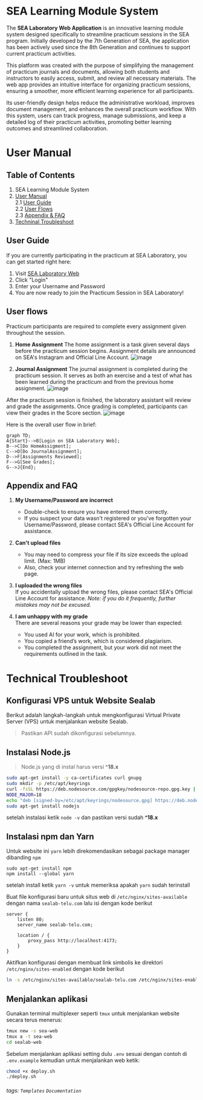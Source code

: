 SEA Learning Module System
===
The **SEA Laboratory Web Application** is an innovative learning module system designed specifically to streamline practicum sessions in the SEA program. Initially developed by the 7th Generation of SEA, the application has been actively used since the 8th Generation and continues to support current practicum activities.

This platform was created with the purpose of simplifying the management of practicum journals and documents, allowing both students and instructors to easily access, submit, and review all necessary materials. The web app provides an intuitive interface for organizing practicum sessions, ensuring a smoother, more efficient learning experience for all participants.

Its user-friendly design helps reduce the administrative workload, improves document management, and enhances the overall practicum workflow. With this system, users can track progress, manage submissions, and keep a detailed log of their practicum activities, promoting better learning outcomes and streamlined collaboration.

# User Manual

## Table of Contents

1. SEA Learning Module System
2. [User Manual](https://github.com/sealabtelu/sealab-web-gen7/sealab/README.md#user-manual)
    <br>2.1 [User Guide](https://github.com/sealabtelu/sealab-web-gen7/sealab/README.md#user-guide)
    <br>2.2 [User Flows](https://github.com/sealabtelu/sealab-web-gen7/sealab/README.md#user-flows)
    <br>2.3 [Appendix & FAQ](https://github.com/sealabtelu/sealab-web-gen7/sealab/README.md#appendix-and-faq)<br>
3. [Techninal Troubleshoot](https://github.com/sealabtelu/sealab-web-gen7/sealab/README.md#technical-troubleshoot)

## User Guide
If you are currently participating in the practicum at SEA Laboratory, you can get started right here:

1. Visit [SEA Laboratory Web](https://sealab-telu.com)
2. Click "Login"
3. Enter your Username and Password
4. You are now ready to join the Practicum Session in SEA Laboratory!


User flows
---
Practicum participants are required to complete every assignment given throughout the session.

1. **Home Assignment**
   The home assignment is a task given several days before the practicum session begins. Assignment details are announced on SEA's Instagram and Official Line Account.
![image](https://hackmd.io/_uploads/BJU6KpTTR.png)


2. **Journal Assignment**
   The journal assignment is completed during the practicum session. It serves as both an exercise and a test of what has been learned during the practicum and from the previous home assignment.
![image](https://hackmd.io/_uploads/HkEgcaaTR.png)

After the practicum session is finished, the laboratory assistant will review and grade the assignments. Once grading is completed, participants can view their grades in the Score section.
![image](https://hackmd.io/_uploads/HJGN9ppaC.png)


Here is the overall user flow in brief:
```mermaid
graph TD;
A{Start}-->B[Login on SEA Laboratory Web];
B-->C[Do HomeAssigment];
C-->D[Do JournalAssignment];
D-->F[Assignments Reviewed];
F-->G[See Grades];
G-->J{End};
```

## Appendix and FAQ

1. **My Username/Password are incorrect**  
   - Double-check to ensure you have entered them correctly.  
   - If you suspect your data wasn't registered or you've forgotten your Username/Password, please contact SEA's Official Line Account for assistance.

2. **Can't upload files**  
   - You may need to compress your file if its size exceeds the upload limit. (Max: 1MB)  
   - Also, check your internet connection and try refreshing the web page.

3. **I uploaded the wrong files**  
   If you accidentally upload the wrong files, please contact SEA's Official Line Account for assistance. 
   *Note: if you do it frequently, further mistakes may not be excused.*

4. **I am unhappy with my grade**  
   There are several reasons your grade may be lower than expected:  
   - You used AI for your work, which is prohibited.  
   - You copied a friend’s work, which is considered plagiarism.  
   - You completed the assignment, but your work did not meet the requirements outlined in the task.

# Technical Troubleshoot
## Konfigurasi VPS untuk Website Sealab
Berikut adalah langkah-langkah untuk mengkonfigurasi Virtual Private Server (VPS) untuk menjalankan website Sealab.
> Pastikan API sudah dikonfigurasi sebelumnya.

## Instalasi Node.js
> Node.js yang di instal harus versi **^18.x**
```bash
sudo apt-get install -y ca-certificates curl gnupg
sudo mkdir -p /etc/apt/keyrings
curl -fsSL https://deb.nodesource.com/gpgkey/nodesource-repo.gpg.key | sudo gpg --dearmor -o /etc/apt/keyrings/nodesource.gpg
NODE_MAJOR=18
echo "deb [signed-by=/etc/apt/keyrings/nodesource.gpg] https://deb.nodesource.com/node_$NODE_MAJOR.x nodistro main" | sudo tee /etc/apt/sources.list.d/nodesource.list
sudo apt-get install nodejs
```
setelah instalasi ketik `node -v` dan pastikan versi sudah **^18.x**

## Instalasi npm dan Yarn
Untuk website ini `yarn` lebih direkomendasikan sebagai package manager dibanding `npm`
```
sudo apt-get install npm
npm install --global yarn
```
setelah install ketik `yarn -v` untuk memeriksa apakah `yarn` sudah terinstall

Buat file konfigurasi baru untuk situs web di `/etc/nginx/sites-available` dengan nama `sealab-telu.com` lalu isi dengan kode berikut

```
server {
    listen 80;
    server_name sealab-telu.com;

    location / {
        proxy_pass http://localhost:4173;
    }
}
```
Aktifkan konfigurasi dengan membuat link simbolis ke direktori `/etc/nginx/sites-enabled` dengan kode berikut
``` bash
ln -s /etc/nginx/sites-available/sealab-telu.com /etc/nginx/sites-enabled/
```

## Menjalankan aplikasi
Gunakan terminal multiplexer seperti `tmux` untuk menjalankan website secara terus menerus:
```bash
tmux new -s sea-web
tmux a -t sea-web
cd sealab-web
```
Sebelum menjalankan aplikasi setting dulu `.env` sesuai dengan contoh di `.env.example` kemudian untuk menjalankan web ketik:

```bash
chmod +x deploy.sh
./deploy.sh
```

###### tags: `Templates` `Documentation`
